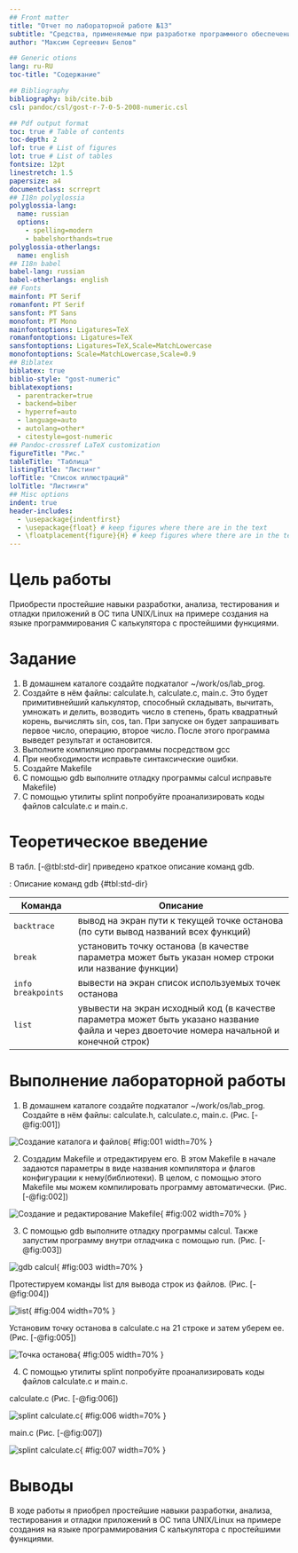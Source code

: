 ```yaml
---
## Front matter
title: "Отчет по лабораторной работе №13"
subtitle: "Средства, применяемые при разработке программного обеспечения в ОС типа UNIX/Linux"
author: "Максим Сергеевич Белов"

## Generic otions
lang: ru-RU
toc-title: "Содержание"

## Bibliography
bibliography: bib/cite.bib
csl: pandoc/csl/gost-r-7-0-5-2008-numeric.csl

## Pdf output format
toc: true # Table of contents
toc-depth: 2
lof: true # List of figures
lot: true # List of tables
fontsize: 12pt
linestretch: 1.5
papersize: a4
documentclass: scrreprt
## I18n polyglossia
polyglossia-lang:
  name: russian
  options:
	- spelling=modern
	- babelshorthands=true
polyglossia-otherlangs:
  name: english
## I18n babel
babel-lang: russian
babel-otherlangs: english
## Fonts
mainfont: PT Serif
romanfont: PT Serif
sansfont: PT Sans
monofont: PT Mono
mainfontoptions: Ligatures=TeX
romanfontoptions: Ligatures=TeX
sansfontoptions: Ligatures=TeX,Scale=MatchLowercase
monofontoptions: Scale=MatchLowercase,Scale=0.9
## Biblatex
biblatex: true
biblio-style: "gost-numeric"
biblatexoptions:
  - parentracker=true
  - backend=biber
  - hyperref=auto
  - language=auto
  - autolang=other*
  - citestyle=gost-numeric
## Pandoc-crossref LaTeX customization
figureTitle: "Рис."
tableTitle: "Таблица"
listingTitle: "Листинг"
lofTitle: "Список иллюстраций"
lolTitle: "Листинги"
## Misc options
indent: true
header-includes:
  - \usepackage{indentfirst}
  - \usepackage{float} # keep figures where there are in the text
  - \floatplacement{figure}{H} # keep figures where there are in the text
---
```


# Цель работы

Приобрести простейшие навыки разработки, анализа, тестирования и отладки приложений в ОС типа UNIX/Linux на примере создания на языке программирования С калькулятора с простейшими функциями.

# Задание

1. В домашнем каталоге создайте подкаталог ~/work/os/lab_prog.
2. Создайте в нём файлы: calculate.h, calculate.c, main.c.
Это будет примитивнейший калькулятор, способный складывать, вычитать, умножать
и делить, возводить число в степень, брать квадратный корень, вычислять sin, cos, tan.
При запуске он будет запрашивать первое число, операцию, второе число. После этого
программа выведет результат и остановится.
3. Выполните компиляцию программы посредством gcc
4. При необходимости исправьте синтаксические ошибки.
5. Создайте Makefile
6. С помощью gdb выполните отладку программы calcul
исправьте Makefile)
7. С помощью утилиты splint попробуйте проанализировать коды файлов calculate.c и main.c.


# Теоретическое введение

В табл. [-@tbl:std-dir] приведено краткое описание команд gdb.

: Описание команд gdb {#tbl:std-dir}

| Команда | Описание                                                                                                           |
|--------------|----------------------------------------------------------------------------------------------------------------------------|
| `backtrace`          | вывод на экран пути к текущей точке останова (по сути вывод названий всех функций)                                                                               |
| `break`          | установить точку останова (в качестве параметра может быть указан номер строки или название функции)                                                                                |
| `info breakpoints`          |  вывести на экран список используемых точек останова                                                                                |
| `list`          | увывести на экран исходный код (в качестве параметра может быть указано название файла и через двоеточие номера начальной и конечной строк)                                                                                |



# Выполнение лабораторной работы

1. В домашнем каталоге создайте подкаталог ~/work/os/lab_prog.
 Создайте в нём файлы: calculate.h, calculate.c, main.c.
(Рис. [-@fig:001])

![Создание каталога и файлов](image/s1.png){ #fig:001 width=70% }

2. Создадим Makefile и отредактируем его. В этом Makefile в начале задаются параметры в виде названия компилятора и флагов конфигурации к нему(библиотеки). В целом, с помощью этого Makefile мы можем компилировать программу автоматически.
(Рис. [-@fig:002])

![Создание и редактирование Makefile](image/s2.png){ #fig:002 width=70% }


3. С помощью gdb выполните отладку программы calcul. Также запустим программу внутри отладчика с помощью run.
(Рис. [-@fig:003])

![gdb calcul](image/s3.png){ #fig:003 width=70% }


Протестируем команды list для вывода строк из файлов.
(Рис. [-@fig:004])

![list](image/s4.png){ #fig:004 width=70% }

 Установим точку останова в calculate.c на 21 строке и затем уберем ее.
(Рис. [-@fig:005])

![Точка останова](image/s5.png){ #fig:005 width=70% }

4. С помощью утилиты splint попробуйте проанализировать коды файлов calculate.c и main.c.

calculate.c
(Рис. [-@fig:006])

![splint calculate.c](image/s6.png){ #fig:006 width=70% }

main.c
(Рис. [-@fig:007])

![splint calculate.c](image/s7.png){ #fig:007 width=70% }


# Выводы
В ходе работы я приобрел простейшие навыки разработки, анализа, тестирования и отладки приложений в ОС типа UNIX/Linux на примере создания на языке программирования С калькулятора с простейшими функциями.



